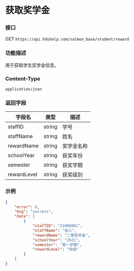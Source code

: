 # 获取奖学金

### 接口

GET `https://api.hduhelp.com/salmon_base/student/reward`

### 功能描述

用于获取学生奖学金信息。

### Content-Type

`application/json`

### 返回字段

| 字段名      | 类型   | 描述       |
| ----------- | ------ | ---------- |
| staffID     | string | 学号       |
| staffName   | string | 姓名       |
| rewardName  | string | 奖学金名称 |
| schoolYear  | string | 获奖年份   |
| semester    | string | 获奖学期   |
| rewardLevel | string | 获奖级别   |

### 示例
```json
{
    "error": 0,
    "msg": "success",
    "data": [
        {
            "staffID": "21000001",
            "staffName": "张三",
            "rewardName": "二等奖学金",
            "schoolYear": "2021",
            "semester": "第一学期",
            "rewardLevel": "校级"
        }
    ]
}
```
